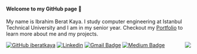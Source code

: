 #### Welcome to my GitHub page 👋

My name is Ibrahim Berat Kaya. I study computer engineering at Istanbul Technical University and I am in my senior year. Checkout my [Portfolio](https://iberatkaya.github.io/#/) to learn more about me and my projects.

<img align="right" src="https://github-readme-stats.vercel.app/api?username=iberatkaya&show_icons=true&count_private=true" />

[![GitHub iberatkaya](https://img.shields.io/github/followers/iberatkaya?label=follow&style=social)](https://github.com/iberatkaya)
[![Linkedin](https://img.shields.io/badge/-iberatkaya-blue?style=flat-square&logo=Linkedin&logoColor=white&link=https://www.linkedin.com/in/ibrahim-berat-kaya/)](https://www.linkedin.com/in/ibrahim-berat-kaya/)
[![Gmail Badge](https://img.shields.io/badge/-ibraberatkaya-c14438?style=flat&logo=Gmail&logoColor=white&link=mailto:ibraberatkaya@gmail.com)](mailto:ibraberatkaya@gmail.com)
[![Medium Badge](https://img.shields.io/badge/-iberatkaya-000000?style=flat&labelColor=000000&logo=Medium&link=https://iberatkaya.medium.com)](https://iberatkaya.medium.com)
<br>
